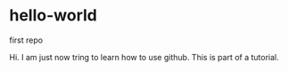 # hello-world
first repo

Hi. I am just now tring to learn how to use github.
This is part of a tutorial.
